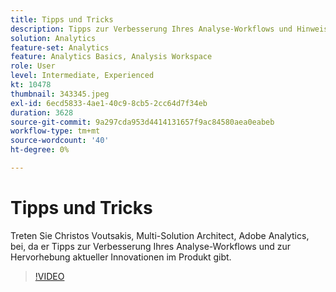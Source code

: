 ```yaml
---
title: Tipps und Tricks
description: Tipps zur Verbesserung Ihres Analyse-Workflows und Hinweise zu den neuesten Innovationen in der Adobe Analytics
solution: Analytics
feature-set: Analytics
feature: Analytics Basics, Analysis Workspace
role: User
level: Intermediate, Experienced
kt: 10478
thumbnail: 343345.jpeg
exl-id: 6ecd5833-4ae1-40c9-8cb5-2cc64d7f34eb
duration: 3628
source-git-commit: 9a297cda953d4414131657f9ac84580aea0eabeb
workflow-type: tm+mt
source-wordcount: '40'
ht-degree: 0%

---
```


# Tipps und Tricks

Treten Sie Christos Voutsakis, Multi-Solution Architect, Adobe Analytics, bei, da er Tipps zur Verbesserung Ihres Analyse-Workflows und zur Hervorhebung aktueller Innovationen im Produkt gibt.

>[!VIDEO](https://video.tv.adobe.com/v/343345/?quality=12&learn=on)
